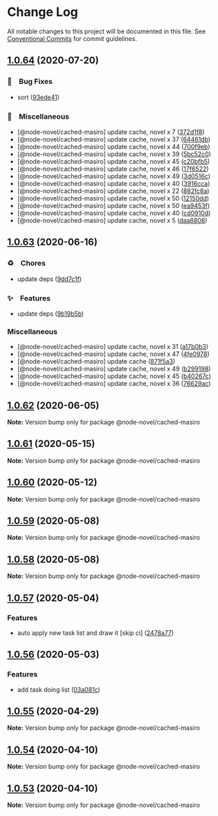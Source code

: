 # Change Log

All notable changes to this project will be documented in this file.
See [Conventional Commits](https://conventionalcommits.org) for commit guidelines.

## [1.0.64](https://github.com/bluelovers/ws-rest/compare/@node-novel/cached-masiro@1.0.63...@node-novel/cached-masiro@1.0.64) (2020-07-20)


### 🐛　Bug Fixes

* sort ([93ede41](https://github.com/bluelovers/ws-rest/commit/93ede41947f5174efbd64b10f86e0b6573f4b43c))


### 🔖　Miscellaneous

* [@node-novel/cached-masiro] update cache, novel x 7 ([372d1f8](https://github.com/bluelovers/ws-rest/commit/372d1f8322bc6f29604c86ada6fa5fa3cf845dd1))
* [@node-novel/cached-masiro] update cache, novel x 37 ([64461db](https://github.com/bluelovers/ws-rest/commit/64461db2f6c9765a4745e81e035e627d2858d9aa))
* [@node-novel/cached-masiro] update cache, novel x 44 ([700f9eb](https://github.com/bluelovers/ws-rest/commit/700f9eb24115ed782f2fc91be6e7af3c5c385344))
* [@node-novel/cached-masiro] update cache, novel x 39 ([5bc52c0](https://github.com/bluelovers/ws-rest/commit/5bc52c0c92e2679dbd877fb4191fa2de8353c1d6))
* [@node-novel/cached-masiro] update cache, novel x 45 ([c20bfb5](https://github.com/bluelovers/ws-rest/commit/c20bfb5972c771f408820d294b7a6e171636d178))
* [@node-novel/cached-masiro] update cache, novel x 46 ([17f6522](https://github.com/bluelovers/ws-rest/commit/17f6522f6a02b70682d6f0ae18a43659c7f7251c))
* [@node-novel/cached-masiro] update cache, novel x 49 ([3d0516c](https://github.com/bluelovers/ws-rest/commit/3d0516cc84b4fcc7d87d17844a1c4790909b5529))
* [@node-novel/cached-masiro] update cache, novel x 40 ([3916cca](https://github.com/bluelovers/ws-rest/commit/3916ccadc006356a01a61ecc349d5cfc1e2dc46c))
* [@node-novel/cached-masiro] update cache, novel x 22 ([882fc8a](https://github.com/bluelovers/ws-rest/commit/882fc8ac99769f7a796efc9f924b76f59f127256))
* [@node-novel/cached-masiro] update cache, novel x 50 ([12150dd](https://github.com/bluelovers/ws-rest/commit/12150ddb62d1f0d9376ff5dd761f0eab3695bc2d))
* [@node-novel/cached-masiro] update cache, novel x 50 ([ea9453f](https://github.com/bluelovers/ws-rest/commit/ea9453fb2c1660eafccc8db72780c8e52a29e2cb))
* [@node-novel/cached-masiro] update cache, novel x 40 ([cd0910d](https://github.com/bluelovers/ws-rest/commit/cd0910dddbd191c9db6a9a84369c46687369e7ab))
* [@node-novel/cached-masiro] update cache, novel x 5 ([daa8808](https://github.com/bluelovers/ws-rest/commit/daa88081dc3585b3ef98b0d6e0f32689fbd465f5))





## [1.0.63](https://github.com/bluelovers/ws-rest/compare/@node-novel/cached-masiro@1.0.62...@node-novel/cached-masiro@1.0.63) (2020-06-16)


### ♻️　Chores

*  update deps ([9dd7c1f](https://github.com/bluelovers/ws-rest/commit/9dd7c1fc5b40ac28a6f928c89dbf36be1add89c6))


### ✨　Features

*  update deps ([9b19b5b](https://github.com/bluelovers/ws-rest/commit/9b19b5bf40d40a9761fc01fe7daa630fcf4df1e8))


### Miscellaneous

* [@node-novel/cached-masiro] update cache, novel x 31 ([a17b0b3](https://github.com/bluelovers/ws-rest/commit/a17b0b3ecde549592c48648d02c2fa6179f4dfa7))
* [@node-novel/cached-masiro] update cache, novel x 47 ([4fe0978](https://github.com/bluelovers/ws-rest/commit/4fe09780fa08d89a1e743dc56418c3117312e1fd))
* [@node-novel/cached-masiro] update cache ([871f5a3](https://github.com/bluelovers/ws-rest/commit/871f5a388efbd4ec805cb1070ec1178f91e28fcb))
* [@node-novel/cached-masiro] update cache, novel x 49 ([b299198](https://github.com/bluelovers/ws-rest/commit/b299198c02dd34642f826bbb61160147f75eff58))
* [@node-novel/cached-masiro] update cache, novel x 45 ([b40267c](https://github.com/bluelovers/ws-rest/commit/b40267c5b73fe63f6385f11da2dbe202abbc091d))
* [@node-novel/cached-masiro] update cache, novel x 36 ([76629ac](https://github.com/bluelovers/ws-rest/commit/76629ac265046a26d09f06ed93ab95c92b3987b4))





## [1.0.62](https://github.com/bluelovers/ws-rest/compare/@node-novel/cached-masiro@1.0.61...@node-novel/cached-masiro@1.0.62) (2020-06-05)

**Note:** Version bump only for package @node-novel/cached-masiro





## [1.0.61](https://github.com/bluelovers/ws-rest/compare/@node-novel/cached-masiro@1.0.60...@node-novel/cached-masiro@1.0.61) (2020-05-15)

**Note:** Version bump only for package @node-novel/cached-masiro





## [1.0.60](https://github.com/bluelovers/ws-rest/compare/@node-novel/cached-masiro@1.0.59...@node-novel/cached-masiro@1.0.60) (2020-05-12)

**Note:** Version bump only for package @node-novel/cached-masiro





## [1.0.59](https://github.com/bluelovers/ws-rest/compare/@node-novel/cached-masiro@1.0.58...@node-novel/cached-masiro@1.0.59) (2020-05-08)

**Note:** Version bump only for package @node-novel/cached-masiro





## [1.0.58](https://github.com/bluelovers/ws-rest/compare/@node-novel/cached-masiro@1.0.57...@node-novel/cached-masiro@1.0.58) (2020-05-08)

**Note:** Version bump only for package @node-novel/cached-masiro





## [1.0.57](https://github.com/bluelovers/ws-rest/compare/@node-novel/cached-masiro@1.0.56...@node-novel/cached-masiro@1.0.57) (2020-05-04)


### Features

* auto apply new task list and draw it [skip ci] ([2478a77](https://github.com/bluelovers/ws-rest/commit/2478a77a8fe5947d80121d7ccad17466a2c48515))





## [1.0.56](https://github.com/bluelovers/ws-rest/compare/@node-novel/cached-masiro@1.0.55...@node-novel/cached-masiro@1.0.56) (2020-05-03)


### Features

* add task doing list ([03a081c](https://github.com/bluelovers/ws-rest/commit/03a081c55a5e9c9cd0474ed8ddf9dafa749df292))





## [1.0.55](https://github.com/bluelovers/ws-rest/compare/@node-novel/cached-masiro@1.0.54...@node-novel/cached-masiro@1.0.55) (2020-04-29)

**Note:** Version bump only for package @node-novel/cached-masiro





## [1.0.54](https://github.com/bluelovers/ws-rest/compare/@node-novel/cached-masiro@1.0.53...@node-novel/cached-masiro@1.0.54) (2020-04-10)

**Note:** Version bump only for package @node-novel/cached-masiro





## [1.0.53](https://github.com/bluelovers/ws-rest/compare/@node-novel/cached-masiro@1.0.52...@node-novel/cached-masiro@1.0.53) (2020-04-10)

**Note:** Version bump only for package @node-novel/cached-masiro
